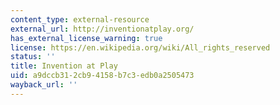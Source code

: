 ```yaml
---
content_type: external-resource
external_url: http://inventionatplay.org/
has_external_license_warning: true
license: https://en.wikipedia.org/wiki/All_rights_reserved
status: ''
title: Invention at Play
uid: a9dccb31-2cb9-4158-b7c3-edb0a2505473
wayback_url: ''
---
```

